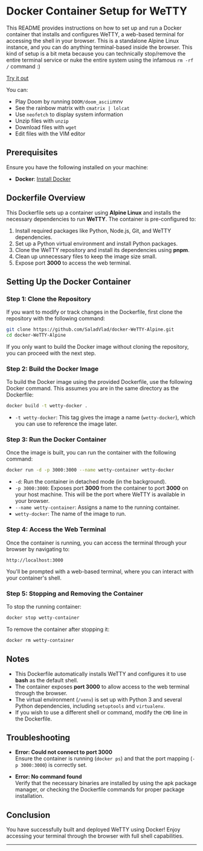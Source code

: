 # Docker Container Setup for WeTTY

This README provides instructions on how to set up and run a Docker container that installs and configures WeTTY, a web-based terminal for accessing the shell in your browser. This is a standalone Alpine Linux instance, and you can do anything terminal-based inside the browser. This kind of setup is a bit meta because you can technically stop/remove the entire terminal service or nuke the entire system using the infamous ```rm -rf /``` command :) 

[Try it out](https://docker-wetty-alpine.onrender.com)

You can:
- Play Doom by running `DOOM/doom_ascii`mnv 
- See the rainbow matrix with `cmatrix | lolcat`
- Use `neofetch` to display system information
- Unzip files with `unzip`
- Download files with `wget`
- Edit files with the VIM editor

## Prerequisites

Ensure you have the following installed on your machine:

- **Docker**: [Install Docker](https://docs.docker.com/get-docker/)

## Dockerfile Overview

This Dockerfile sets up a container using **Alpine Linux** and installs the necessary dependencies to run **WeTTY**. The container is pre-configured to:

1. Install required packages like Python, Node.js, Git, and WeTTY dependencies.
2. Set up a Python virtual environment and install Python packages.
3. Clone the WeTTY repository and install its dependencies using **pnpm**.
4. Clean up unnecessary files to keep the image size small.
5. Expose port **3000** to access the web terminal.

## Setting Up the Docker Container

### Step 1: Clone the Repository

If you want to modify or track changes in the Dockerfile, first clone the repository with the following command:

```bash
git clone https://github.com/SaladVlad/docker-WeTTY-Alpine.git
cd docker-WeTTY-Alpine
```

If you only want to build the Docker image without cloning the repository, you can proceed with the next step.

### Step 2: Build the Docker Image

To build the Docker image using the provided Dockerfile, use the following Docker command. This assumes you are in the same directory as the Dockerfile:

```bash
docker build -t wetty-docker .
```

- `-t wetty-docker`: This tag gives the image a name (`wetty-docker`), which you can use to reference the image later.

### Step 3: Run the Docker Container

Once the image is built, you can run the container with the following command:

```bash
docker run -d -p 3000:3000 --name wetty-container wetty-docker
```

- `-d`: Run the container in detached mode (in the background).
- `-p 3000:3000`: Exposes port **3000** from the container to port **3000** on your host machine. This will be the port where WeTTY is available in your browser.
- `--name wetty-container`: Assigns a name to the running container.
- `wetty-docker`: The name of the image to run.

### Step 4: Access the Web Terminal

Once the container is running, you can access the terminal through your browser by navigating to:

```
http://localhost:3000
```

You'll be prompted with a web-based terminal, where you can interact with your container's shell.

### Step 5: Stopping and Removing the Container

To stop the running container:

```bash
docker stop wetty-container
```

To remove the container after stopping it:

```bash
docker rm wetty-container
```

## Notes

- This Dockerfile automatically installs WeTTY and configures it to use **bash** as the default shell.
- The container exposes **port 3000** to allow access to the web terminal through the browser.
- The virtual environment (`/venv`) is set up with Python 3 and several Python dependencies, including `setuptools` and `virtualenv`.
- If you wish to use a different shell or command, modify the `CMD` line in the Dockerfile.

## Troubleshooting

- **Error: Could not connect to port 3000**  
    Ensure the container is running (`docker ps`) and that the port mapping (`-p 3000:3000`) is correctly set.

- **Error: No command found**  
    Verify that the necessary binaries are installed by using the apk package manager, or checking the Dockerfile commands for proper package installation.

## Conclusion

You have successfully built and deployed WeTTY using Docker! Enjoy accessing your terminal through the browser with full shell capabilities.

--- 
